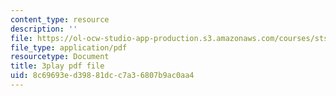 ```yaml
---
content_type: resource
description: ''
file: https://ol-ocw-studio-app-production.s3.amazonaws.com/courses/sts-081-innovation-systems-for-science-technology-energy-manufacturing-and-health-spring-2017/8c69693ed39881dcc7a36807b9ac0aa4_lwSNTxl4b4Y.pdf
file_type: application/pdf
resourcetype: Document
title: 3play pdf file
uid: 8c69693e-d398-81dc-c7a3-6807b9ac0aa4
---
```

